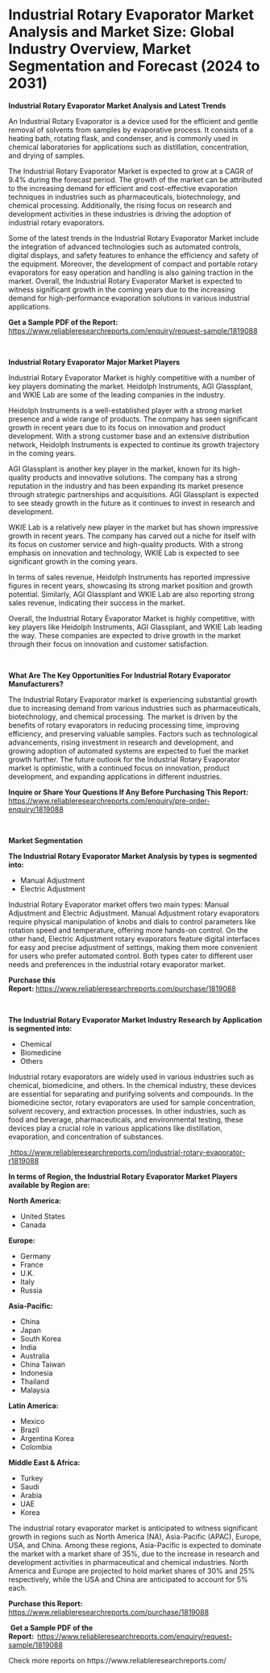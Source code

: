 <p><h1>Industrial Rotary Evaporator Market Analysis and Market Size: Global Industry Overview, Market Segmentation and Forecast (2024 to 2031)</h1></p><p><strong>Industrial Rotary Evaporator Market Analysis and Latest Trends</strong></p>
<p><p>An Industrial Rotary Evaporator is a device used for the efficient and gentle removal of solvents from samples by evaporative process. It consists of a heating bath, rotating flask, and condenser, and is commonly used in chemical laboratories for applications such as distillation, concentration, and drying of samples.</p><p>The Industrial Rotary Evaporator Market is expected to grow at a CAGR of 9.4% during the forecast period. The growth of the market can be attributed to the increasing demand for efficient and cost-effective evaporation techniques in industries such as pharmaceuticals, biotechnology, and chemical processing. Additionally, the rising focus on research and development activities in these industries is driving the adoption of industrial rotary evaporators.</p><p>Some of the latest trends in the Industrial Rotary Evaporator Market include the integration of advanced technologies such as automated controls, digital displays, and safety features to enhance the efficiency and safety of the equipment. Moreover, the development of compact and portable rotary evaporators for easy operation and handling is also gaining traction in the market. Overall, the Industrial Rotary Evaporator Market is expected to witness significant growth in the coming years due to the increasing demand for high-performance evaporation solutions in various industrial applications.</p></p>
<p><strong>Get a Sample PDF of the Report:&nbsp;</strong> <a href="https://www.reliableresearchreports.com/enquiry/request-sample/1819088">https://www.reliableresearchreports.com/enquiry/request-sample/1819088</a></p>
<p>&nbsp;</p>
<p><strong>Industrial Rotary Evaporator Major Market Players</strong></p>
<p><p>Industrial Rotary Evaporator Market is highly competitive with a number of key players dominating the market. Heidolph Instruments, AGI Glassplant, and WKIE Lab are some of the leading companies in the industry.</p><p>Heidolph Instruments is a well-established player with a strong market presence and a wide range of products. The company has seen significant growth in recent years due to its focus on innovation and product development. With a strong customer base and an extensive distribution network, Heidolph Instruments is expected to continue its growth trajectory in the coming years.</p><p>AGI Glassplant is another key player in the market, known for its high-quality products and innovative solutions. The company has a strong reputation in the industry and has been expanding its market presence through strategic partnerships and acquisitions. AGI Glassplant is expected to see steady growth in the future as it continues to invest in research and development.</p><p>WKIE Lab is a relatively new player in the market but has shown impressive growth in recent years. The company has carved out a niche for itself with its focus on customer service and high-quality products. With a strong emphasis on innovation and technology, WKIE Lab is expected to see significant growth in the coming years.</p><p>In terms of sales revenue, Heidolph Instruments has reported impressive figures in recent years, showcasing its strong market position and growth potential. Similarly, AGI Glassplant and WKIE Lab are also reporting strong sales revenue, indicating their success in the market.</p><p>Overall, the Industrial Rotary Evaporator Market is highly competitive, with key players like Heidolph Instruments, AGI Glassplant, and WKIE Lab leading the way. These companies are expected to drive growth in the market through their focus on innovation and customer satisfaction.</p></p>
<p>&nbsp;</p>
<p><strong>What Are The Key Opportunities For Industrial Rotary Evaporator Manufacturers?</strong></p>
<p><p>The Industrial Rotary Evaporator market is experiencing substantial growth due to increasing demand from various industries such as pharmaceuticals, biotechnology, and chemical processing. The market is driven by the benefits of rotary evaporators in reducing processing time, improving efficiency, and preserving valuable samples. Factors such as technological advancements, rising investment in research and development, and growing adoption of automated systems are expected to fuel the market growth further. The future outlook for the Industrial Rotary Evaporator market is optimistic, with a continued focus on innovation, product development, and expanding applications in different industries.</p></p>
<p><strong>Inquire or Share Your Questions If Any Before Purchasing This Report:</strong> <a href="https://www.reliableresearchreports.com/enquiry/pre-order-enquiry/1819088">https://www.reliableresearchreports.com/enquiry/pre-order-enquiry/1819088</a></p>
<p>&nbsp;</p>
<p><strong>Market Segmentation</strong></p>
<p><strong>The Industrial Rotary Evaporator Market Analysis by types is segmented into:</strong></p>
<p><ul><li>Manual Adjustment</li><li>Electric Adjustment</li></ul></p>
<p><p>Industrial Rotary Evaporator market offers two main types: Manual Adjustment and Electric Adjustment. Manual Adjustment rotary evaporators require physical manipulation of knobs and dials to control parameters like rotation speed and temperature, offering more hands-on control. On the other hand, Electric Adjustment rotary evaporators feature digital interfaces for easy and precise adjustment of settings, making them more convenient for users who prefer automated control. Both types cater to different user needs and preferences in the industrial rotary evaporator market.</p></p>
<p><strong>Purchase this Report:&nbsp;</strong><a href="https://www.reliableresearchreports.com/purchase/1819088">https://www.reliableresearchreports.com/purchase/1819088</a></p>
<p>&nbsp;</p>
<p><strong>The Industrial Rotary Evaporator Market Industry Research by Application is segmented into:</strong></p>
<p><ul><li>Chemical</li><li>Biomedicine</li><li>Others</li></ul></p>
<p><p>Industrial rotary evaporators are widely used in various industries such as chemical, biomedicine, and others. In the chemical industry, these devices are essential for separating and purifying solvents and compounds. In the biomedicine sector, rotary evaporators are used for sample concentration, solvent recovery, and extraction processes. In other industries, such as food and beverage, pharmaceuticals, and environmental testing, these devices play a crucial role in various applications like distillation, evaporation, and concentration of substances.</p></p>
<p><a href="https://www.reliableresearchreports.com/industrial-rotary-evaporator-r1819088">&nbsp;https://www.reliableresearchreports.com/industrial-rotary-evaporator-r1819088</a></p>
<p><strong>In terms of Region, the Industrial Rotary Evaporator Market Players available by Region are:</strong></p>
<p>
    <p> <strong> North America: </strong>
        <ul>
            <li>United States</li>
            <li>Canada</li>
        </ul>
        </p> 
    <p> <strong> Europe: </strong>
        <ul>
            <li>Germany</li>
            <li>France</li>
            <li>U.K.</li>
            <li>Italy</li>
            <li>Russia</li>
        </ul>
        </p> 
    <p> <strong> Asia-Pacific: </strong>
        <ul>
            <li>China</li>
            <li>Japan</li>
            <li>South Korea</li>
            <li>India</li>
            <li>Australia</li>
            <li>China Taiwan</li>
            <li>Indonesia</li>
            <li>Thailand</li>
            <li>Malaysia</li>
        </ul>
        </p> 
    <p> <strong> Latin America: </strong>
        <ul>
            <li>Mexico</li>
            <li>Brazil</li>
            <li>Argentina Korea</li>
            <li>Colombia</li>
        </ul>
        </p> 
    <p> <strong> Middle East & Africa: </strong>
        <ul>
            <li>Turkey</li>
            <li>Saudi</li>
            <li>Arabia</li>
            <li>UAE</li>
            <li>Korea</li>
        </ul>
    </p>
    </p>
<p><p>The industrial rotary evaporator market is anticipated to witness significant growth in regions such as North America (NA), Asia-Pacific (APAC), Europe, USA, and China. Among these regions, Asia-Pacific is expected to dominate the market with a market share of 35%, due to the increase in research and development activities in pharmaceutical and chemical industries. North America and Europe are projected to hold market shares of 30% and 25% respectively, while the USA and China are anticipated to account for 5% each.</p></p>
<p><strong>Purchase this Report: </strong><a href="https://www.reliableresearchreports.com/purchase/1819088">https://www.reliableresearchreports.com/purchase/1819088</a></p>
<p>&nbsp;<strong>Get a Sample PDF of the Report:&nbsp;&nbsp;</strong><a href="https://www.reliableresearchreports.com/enquiry/request-sample/1819088">https://www.reliableresearchreports.com/enquiry/request-sample/1819088</a></p>
<p><strong></strong></p>
<p>Check more reports on https://www.reliableresearchreports.com/</p>